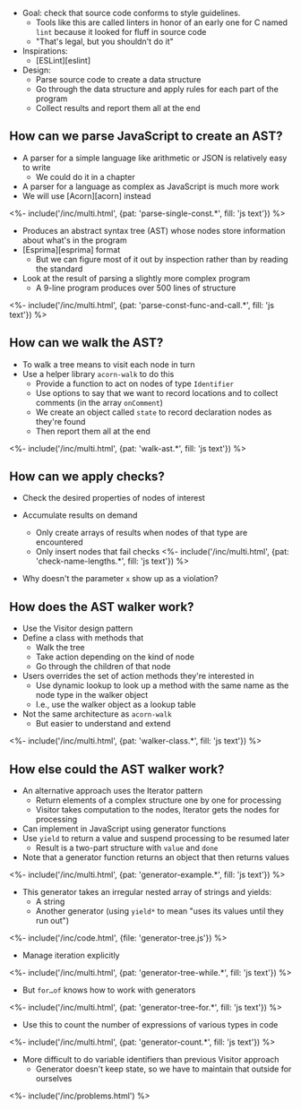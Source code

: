 ---
---

-   Goal: check that source code conforms to style guidelines.
    -   Tools like this are called <g key="linter">linters</g> in honor of an early one for C named `lint`
        because it looked for fluff in source code
    -   "That's legal, but you shouldn't do it"
-   Inspirations:
    -   [ESLint][eslint]
-   Design:
    -   Parse source code to create a data structure
    -   Go through the data structure and apply rules for each part of the program
    -   Collect results and report them all at the end

## How can we parse JavaScript to create an AST?

-   A parser for a simple language like arithmetic or JSON is relatively easy to write
    -   We could do it in a chapter
-   A parser for a language as complex as JavaScript is much more work
-   We will use [Acorn][acorn] instead

<%- include('/inc/multi.html', {pat: 'parse-single-const.*', fill: 'js text'}) %>

-   Produces an <g key="abstract_syntax_tree">abstract syntax tree</g> (AST)
    whose nodes store information about what's in the program
-   [Esprima][esprima] format
    -   But we can figure most of it out by inspection rather than by reading the standard
-   Look at the result of parsing a slightly more complex program
    -   A 9-line program produces over 500 lines of structure

<%- include('/inc/multi.html', {pat: 'parse-const-func-and-call.*', fill: 'js text'}) %>

## How can we walk the AST?

-   To <g key="walk_tree">walk a tree</g> means to visit each node in turn
-   Use a helper library `acorn-walk` to do this
    -   Provide a function to act on nodes of type `Identifier`
    -   Use options to say that we want to record locations and to collect comments (in the array `onComment`)
    -   We create an object called `state` to record declaration nodes as they're found
    -   Then report them all at the end

<%- include('/inc/multi.html', {pat: 'walk-ast.*', fill: 'js text'}) %>

## How can we apply checks?

-   Check the desired properties of nodes of interest
-   Accumulate results on demand
    -   Only create arrays of results when nodes of that type are encountered
    -   Only insert nodes that fail checks
<%- include('/inc/multi.html', {pat: 'check-name-lengths.*', fill: 'js text'}) %>

-   Why doesn't the parameter `x` show up as a violation?

## How does the AST walker work?

-   Use the <g key="visitor_pattern">Visitor</g> design pattern
-   Define a class with methods that
    -   Walk the tree
    -   Take action depending on the kind of node
    -   Go through the children of that node
-   Users overrides the set of action methods they're interested in
    -   Use <g key="dynamic_lookup">dynamic lookup</g> to look up a method
        with the same name as the node type in the walker object
    -   I.e., use the walker object as a lookup table
-   Not the same architecture as `acorn-walk`
    -   But easier to understand and extend

<%- include('/inc/multi.html', {pat: 'walker-class.*', fill: 'js text'}) %>

## How else could the AST walker work?

-   An alternative approach uses the <g key="iterator_pattern">Iterator</g> pattern
    -   Return elements of a complex structure one by one for processing
    -   Visitor takes computation to the nodes, Iterator gets the nodes for processing
-   Can implement in JavaScript using <g key="generator_function">generator functions</g>
-   Use `yield` to return a value and suspend processing to be resumed later
    -   Result is a two-part structure with `value` and `done`
-   Note that a generator function returns an object that then returns values

<%- include('/inc/multi.html', {pat: 'generator-example.*', fill: 'js text'}) %>

-   This generator takes an irregular nested array of strings and yields:
    -   A string
    -   Another generator (using `yield*` to mean "uses its values until they run out")

<%- include('/inc/code.html', {file: 'generator-tree.js'}) %>

-   Manage iteration explicitly

<%- include('/inc/multi.html', {pat: 'generator-tree-while.*', fill: 'js text'}) %>

-   But `for…of` knows how to work with generators

<%- include('/inc/multi.html', {pat: 'generator-tree-for.*', fill: 'js text'}) %>

-   Use this to count the number of expressions of various types in code

<%- include('/inc/multi.html', {pat: 'generator-count.*', fill: 'js text'}) %>

-   More difficult to do variable identifiers than previous Visitor approach
    -   Generator doesn't keep state, so we have to maintain that outside for ourselves

<%- include('/inc/problems.html') %>
